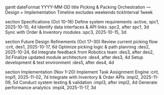 gantt
dateFormat  YYYY-MM-DD
title  Picking & Packing Orchestration — Design + Implementation Timeline
excludes  weekends
tickInterval 1week

section Specifications (Oct 10–16)
Define system requirements                :active, spc1, 2025-10-10, 4d
Identify data interfaces & API links      :spc2, after spc1, 3d
Sync with Order & Inventory modules       :spc3, 2025-10-15, 3d

section Future Design Refinements (Oct 17–30)
Review current picking flow               :crit, des1, 2025-10-17, 6d
Optimize picking logic & path planning    :des2, 2025-10-24, 6d
Integrate feedback from Robotics team     :des3, after des2, 3d
Finalize updated module architecture      :des4, after des3, 4d
Setup development & test environment      :des5, after des4, 4d

section Implementation (Nov 1–20)
Implement Task Assignment Engine          :crit, impl1, 2025-11-02, 7d
Integrate with Inventory & Order APIs     :impl2, 2025-11-09, 5d
Conduct system testing & validation       :impl3, after impl2, 4d
Generate performance analytics            :impl4, 2025-11-17, 3d
